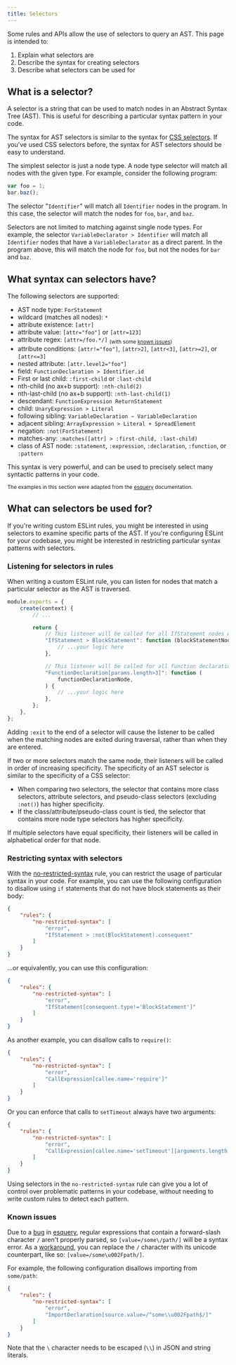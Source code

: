 ```yaml
---
title: Selectors
---
```


Some rules and APIs allow the use of selectors to query an AST. This page is intended to:

1. Explain what selectors are
2. Describe the syntax for creating selectors
3. Describe what selectors can be used for

## What is a selector?

A selector is a string that can be used to match nodes in an Abstract Syntax Tree (AST). This is useful for describing a particular syntax pattern in your code.

The syntax for AST selectors is similar to the syntax for [CSS selectors](https://developer.mozilla.org/en-US/docs/Web/CSS/CSS_Selectors). If you've used CSS selectors before, the syntax for AST selectors should be easy to understand.

The simplest selector is just a node type. A node type selector will match all nodes with the given type. For example, consider the following program:

```js
var foo = 1;
bar.baz();
```

The selector "`Identifier`" will match all `Identifier` nodes in the program. In this case, the selector will match the nodes for `foo`, `bar`, and `baz`.

Selectors are not limited to matching against single node types. For example, the selector `VariableDeclarator > Identifier` will match all `Identifier` nodes that have a `VariableDeclarator` as a direct parent. In the program above, this will match the node for `foo`, but not the nodes for `bar` and `baz`.

## What syntax can selectors have?

The following selectors are supported:

-   AST node type: `ForStatement`
-   wildcard (matches all nodes): `*`
-   attribute existence: `[attr]`
-   attribute value: `[attr="foo"]` or `[attr=123]`
-   attribute regex: `[attr=/foo.*/]` <sub>(with some [known issues](#known-issues))</sub>
-   attribute conditions: `[attr!="foo"]`, `[attr>2]`, `[attr<3]`, `[attr>=2]`, or `[attr<=3]`
-   nested attribute: `[attr.level2="foo"]`
-   field: `FunctionDeclaration > Identifier.id`
-   First or last child: `:first-child` or `:last-child`
-   nth-child (no ax+b support): `:nth-child(2)`
-   nth-last-child (no ax+b support): `:nth-last-child(1)`
-   descendant: `FunctionExpression ReturnStatement`
-   child: `UnaryExpression > Literal`
-   following sibling: `VariableDeclaration ~ VariableDeclaration`
-   adjacent sibling: `ArrayExpression > Literal + SpreadElement`
-   negation: `:not(ForStatement)`
-   matches-any: `:matches([attr] > :first-child, :last-child)`
-   class of AST node: `:statement`, `:expression`, `:declaration`, `:function`, or `:pattern`

This syntax is very powerful, and can be used to precisely select many syntactic patterns in your code.

<sup>The examples in this section were adapted from the [esquery](https://github.com/estools/esquery) documentation.</sup>

## What can selectors be used for?

If you're writing custom ESLint rules, you might be interested in using selectors to examine specific parts of the AST. If you're configuring ESLint for your codebase, you might be interested in restricting particular syntax patterns with selectors.

### Listening for selectors in rules

When writing a custom ESLint rule, you can listen for nodes that match a particular selector as the AST is traversed.

```js
module.exports = {
	create(context) {
		// ...

		return {
			// This listener will be called for all IfStatement nodes with blocks.
			"IfStatement > BlockStatement": function (blockStatementNode) {
				// ...your logic here
			},

			// This listener will be called for all function declarations with more than 3 parameters.
			"FunctionDeclaration[params.length>3]": function (
				functionDeclarationNode,
			) {
				// ...your logic here
			},
		};
	},
};
```

Adding `:exit` to the end of a selector will cause the listener to be called when the matching nodes are exited during traversal, rather than when they are entered.

If two or more selectors match the same node, their listeners will be called in order of increasing specificity. The specificity of an AST selector is similar to the specificity of a CSS selector:

-   When comparing two selectors, the selector that contains more class selectors, attribute selectors, and pseudo-class selectors (excluding `:not()`) has higher specificity.
-   If the class/attribute/pseudo-class count is tied, the selector that contains more node type selectors has higher specificity.

If multiple selectors have equal specificity, their listeners will be called in alphabetical order for that node.

### Restricting syntax with selectors

With the [no-restricted-syntax](../rules/no-restricted-syntax) rule, you can restrict the usage of particular syntax in your code. For example, you can use the following configuration to disallow using `if` statements that do not have block statements as their body:

```json
{
	"rules": {
		"no-restricted-syntax": [
			"error",
			"IfStatement > :not(BlockStatement).consequent"
		]
	}
}
```

...or equivalently, you can use this configuration:

```json
{
	"rules": {
		"no-restricted-syntax": [
			"error",
			"IfStatement[consequent.type!='BlockStatement']"
		]
	}
}
```

As another example, you can disallow calls to `require()`:

```json
{
	"rules": {
		"no-restricted-syntax": [
			"error",
			"CallExpression[callee.name='require']"
		]
	}
}
```

Or you can enforce that calls to `setTimeout` always have two arguments:

```json
{
	"rules": {
		"no-restricted-syntax": [
			"error",
			"CallExpression[callee.name='setTimeout'][arguments.length!=2]"
		]
	}
}
```

Using selectors in the `no-restricted-syntax` rule can give you a lot of control over problematic patterns in your codebase, without needing to write custom rules to detect each pattern.

### Known issues

Due to a [bug](https://github.com/estools/esquery/issues/68) in [esquery](https://github.com/estools/esquery), regular expressions that contain a forward-slash character `/` aren't properly parsed, so `[value=/some\/path/]` will be a syntax error. As a [workaround](https://github.com/estools/esquery/issues/68), you can replace the `/` character with its unicode counterpart, like so: `[value=/some\u002Fpath/]`.

For example, the following configuration disallows importing from `some/path`:

```json
{
	"rules": {
		"no-restricted-syntax": [
			"error",
			"ImportDeclaration[source.value=/^some\\u002Fpath$/]"
		]
	}
}
```

Note that the `\` character needs to be escaped (`\\`) in JSON and string literals.
